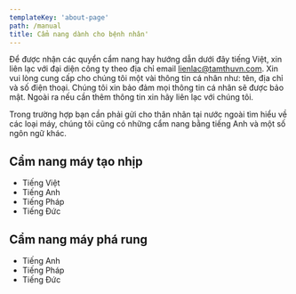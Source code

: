 ```yaml
---
templateKey: 'about-page'
path: /manual
title: Cẩm nang dành cho bệnh nhân'
---
```


Để được nhận các quyển cẩm nang hay hướng dẫn dưới đây tiếng Việt, xin liên lạc với đại diện công ty theo địa chỉ email lienlac@tamthuvn.com. Xin vui lòng cung cấp cho chúng tôi một vài thông tin cá nhân như: tên, địa chỉ và số điện thoại. Chúng tôi xin bảo đảm mọi thông tin cá nhân sẽ được bảo mật. Ngoài ra nếu cần thêm thông tin xin hãy liên lạc với chúng tôi.

Trong trường hợp bạn cần phải gửi cho thân nhân tại nước ngoài tìm hiểu về các loại máy, chúng tôi cũng có những cẩm nang bằng tiếng Anh và một số ngôn ngữ khác.

## Cẩm nang máy tạo nhịp
- Tiếng Việt
- Tiếng Anh
- Tiếng Pháp
- Tiếng Đức

## Cẩm nang máy phá rung
- Tiếng Anh
- Tiếng Pháp
- Tiếng Đức